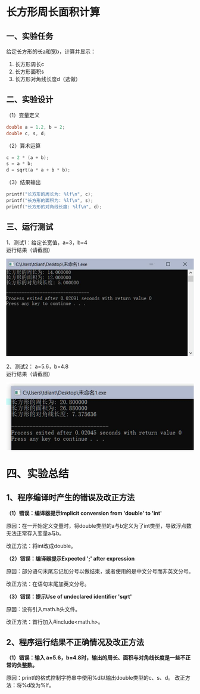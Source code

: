 # 长方形周长面积计算

## 一、实验任务

给定长方形的长a和宽b，计算并显示：  

1. 长方形周长c
2. 长方形面积s
3. 长方形对角线长度d（选做）

## 二、实验设计

（1）变量定义

```c
double a = 1.2, b = 2;
double c, s, d;
```

（2）算术运算

```c
c = 2 * (a + b);
s = a * b;
d = sqrt(a * a + b * b);
```

（3）结果输出

```c
printf("长方形的周长为: %lf\n", c);
printf("长方形的面积为: %lf\n", s);
printf("长方形的对角线长度: %lf\n", d);
```


## 三、运行测试

1、测试1：给定长宽值，a=3，b=4  
运行结果（请截图）

![](pic/sy1_1.jpg)

2、测试2： a=5.6，b=4.8  
运行结果（请截图）

![](pic/sy1_2.jpg)

# 四、实验总结

## 1、程序编译时产生的错误及改正方法

**（1）错误：编译器提示Implicit conversion from 'double' to 'int'**

原因：在一开始定义变量时，将double类型的a与b定义为了int类型，导致浮点数无法正常存入变量a与b。

改正方法：将int改成double。

**（2）错误：编译器提示Expected ';' after expression**

原因：部分语句末尾忘记加分号以做结束，或者使用的是中文分号而非英文分号。

改正方法：在语句末尾加英文分号。

**（3）错误：提示Use of undeclared identifier 'sqrt'**

原因：没有引入math.h头文件。

改正方法：首行加入#include<math.h>。



## 2、程序运行结果不正确情况及改正方法

**（1）错误：输入 a=5.6，b=4.8时，输出的周长、面积与对角线长度是一些不正常的负整数。**

原因：printf的格式控制字符串中使用%d以输出double类型的c、s、d。
改正方法：将%d改为%lf。
